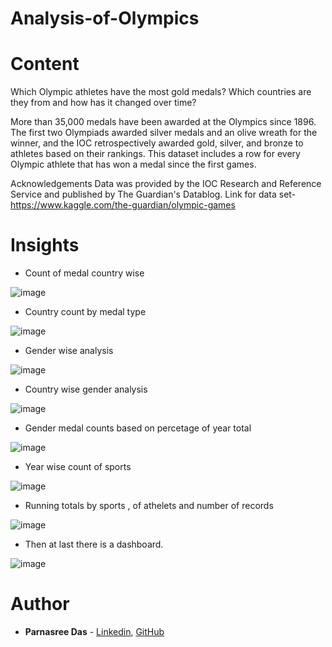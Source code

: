 # Analysis-of-Olympics

# Content
Which Olympic athletes have the most gold medals? Which countries are they from and how has it changed over time?

More than 35,000 medals have been awarded at the Olympics since 1896. The first two Olympiads awarded silver medals and an olive wreath for the winner, and the IOC retrospectively awarded gold, silver, and bronze to athletes based on their rankings. This dataset includes a row for every Olympic athlete that has won a medal since the first games.

Acknowledgements
Data was provided by the IOC Research and Reference Service and published by The Guardian's Datablog.
Link for data set- https://www.kaggle.com/the-guardian/olympic-games

# Insights

* Count of medal country wise

![image](https://user-images.githubusercontent.com/56734293/123588604-a33c3480-d805-11eb-8fa0-01969b214edd.png)

* Country count by medal type

![image](https://user-images.githubusercontent.com/56734293/123588834-ff06bd80-d805-11eb-8e1e-96f7bd24e6ac.png)

* Gender wise analysis

![image](https://user-images.githubusercontent.com/56734293/123588999-38d7c400-d806-11eb-8d3f-a11f3e8f9c0f.png)

* Country wise gender analysis

![image](https://user-images.githubusercontent.com/56734293/123589707-3aee5280-d807-11eb-8b9d-991c4c5dce6a.png)


* Gender medal counts based on percetage of year total

![image](https://user-images.githubusercontent.com/56734293/123589755-4f324f80-d807-11eb-90ea-d018d47c27f1.png)


* Year wise count of sports

![image](https://user-images.githubusercontent.com/56734293/123589822-683b0080-d807-11eb-8d2e-04710bca2d66.png)


* Running totals by sports , of athelets and number of records

![image](https://user-images.githubusercontent.com/56734293/123589897-8c96dd00-d807-11eb-8680-9c104d2a26e7.png)


* Then at last there is a dashboard.

![image](https://user-images.githubusercontent.com/56734293/123590448-4a21d000-d808-11eb-8a66-6cf88b885c01.png)


# Author

* **Parnasree Das** - [Linkedin](https://www.linkedin.com/in/parnasree-das-6b0231196/), [GitHub](https://github.com/Puja2481)  


